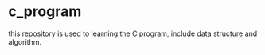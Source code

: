 # c_program
this repository is used to learning the C program, include data structure and algorithm.
